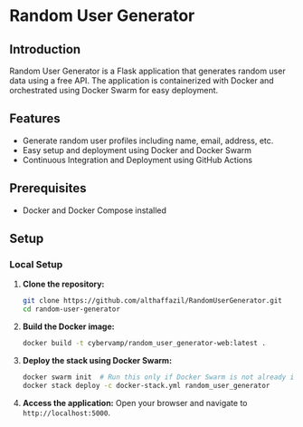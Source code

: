 # Random User Generator

## Introduction

Random User Generator is a Flask application that generates random user data using a free API. The application is containerized with Docker and orchestrated using Docker Swarm for easy deployment.

## Features

- Generate random user profiles including name, email, address, etc.
- Easy setup and deployment using Docker and Docker Swarm
- Continuous Integration and Deployment using GitHub Actions

## Prerequisites

- Docker and Docker Compose installed

## Setup

### Local Setup

1. **Clone the repository:**
    ```bash
    git clone https://github.com/althaffazil/RandomUserGenerator.git
    cd random-user-generator
    ```

2. **Build the Docker image:**
    ```bash
    docker build -t cybervamp/random_user_generator-web:latest .
    ```

3. **Deploy the stack using Docker Swarm:**
    ```bash
    docker swarm init  # Run this only if Docker Swarm is not already initialized
    docker stack deploy -c docker-stack.yml random_user_generator
    ```

4. **Access the application:**
    Open your browser and navigate to `http://localhost:5000`.

